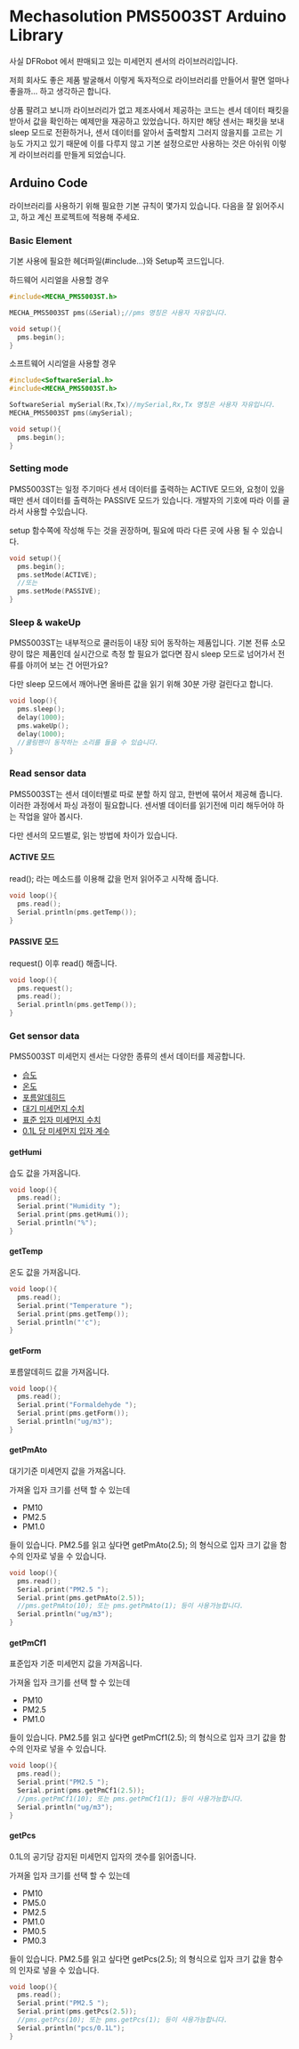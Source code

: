 # Mechasolution PMS5003ST Arduino Library

사실 DFRobot 에서 판매되고 있는 미세먼지 센서의 라이브러리입니다.

저희 회사도 좋은 제품 발굴해서 이렇게 독자적으로 라이브러리를 만들어서 팔면 얼마나 좋을까... 하고 생각하곤 합니다.

상품 팔려고 보니까 라이브러리가 없고 제조사에서 제공하는 코드는 센서 데이터 패킷을 받아서 값을 확인하는 예제만을 재공하고 있었습니다. 하지만 해당 센서는 패킷을 보내 sleep 모드로 전환하거나, 센서 데이터를 알아서 출력할지 그러지 않을지를 고르는 기능도 가지고 있기 때문에 이를 다루지 않고 기본 설정으로만 사용하는 것은 아쉬워 이렇게 라이브러리를 만들게 되었습니다.

## Arduino Code

라이브러리를 사용하기 위해 필요한 기본 규칙이 몇가지 있습니다. 다음을 잘 읽어주시고, 하고 계신 프로젝트에 적용해 주세요.

### Basic Element

기본 사용에 필요한 헤더파일(#include...)와 Setup쪽 코드입니다.

하드웨어 시리얼을 사용할 경우

```cpp
#include<MECHA_PMS5003ST.h>

MECHA_PMS5003ST pms(&Serial);//pms 명칭은 사용자 자유입니다.

void setup(){
  pms.begin();
}
```

소프트웨어 시리얼을 사용할 경우

```cpp
#include<SoftwareSerial.h>
#include<MECHA_PMS5003ST.h>

SoftwareSerial mySerial(Rx,Tx)//mySerial,Rx,Tx 명칭은 사용자 자유입니다.
MECHA_PMS5003ST pms(&mySerial);

void setup(){
  pms.begin();
}
```

### Setting mode

PMS5003ST는 일정 주기마다 센서 데이터를 출력하는 ACTIVE 모드와, 요청이 있을때만 센서 데이터를 출력하는 PASSIVE 모드가 있습니다. 개발자의 기호에 따라 이를 골라서 사용할 수있습니다.

setup 함수쪽에 작성해 두는 것을 권장하며, 필요에 따라 다른 곳에 사용 될 수 있습니다.

```cpp
void setup(){
  pms.begin();
  pms.setMode(ACTIVE);
  //또는
  pms.setMode(PASSIVE);
}
```

### Sleep & wakeUp

PMS5003ST는 내부적으로 쿨러등이 내장 되어 동작하는 제품입니다. 기본 전류 소모량이 많은 제품인데 실시간으로 측정 할 필요가 없다면 잠시 sleep 모드로 넘어가서 전류를 아끼어 보는 건 어떤가요?

다만 sleep 모드에서 깨어나면 올바른 값을 읽기 위해 30분 가량 걸린다고 합니다.

```cpp
void loop(){
  pms.sleep();
  delay(1000);
  pms.wakeUp();
  delay(1000);
  //쿨링팬이 동작하는 소리를 들을 수 있습니다.
}
```

### Read sensor data

PMS5003ST는 센서 데이터별로 따로 분할 하지 않고, 한번에 묶어서 제공해 줍니다. 이러한 과정에서 파싱 과정이 필요합니다. 센서별 데이터를 읽기전에 미리 해두어야 하는 작업을 알아 봅시다.

다만 센서의 모드별로, 읽는 방법에 차이가 있습니다.

#### ACTIVE 모드

read(); 라는 메소드를 이용해 값을 먼저 읽어주고 시작해 줍니다.

```cpp
void loop(){
  pms.read();
  Serial.println(pms.getTemp());
}
```

#### PASSIVE 모드

request() 이후 read() 해줍니다.

```cpp
void loop(){
  pms.request();
  pms.read();
  Serial.println(pms.getTemp());
}
```

### Get sensor data

PMS5003ST 미세먼지 센서는 다양한 종류의 센서 데이터를 제공합니다.

* [습도](#gethumi)
* [온도](#gettemp)
* [포름알데히드](#getform)
* [대기 미세먼지 수치](#getpmato)
* [표준 입자 미세먼지 수치](#getpmcf1)
* [0.1L 당 미세먼지 입자 계수](#getpcs)

#### getHumi

습도 값을 가져옵니다.

```cpp
void loop(){
  pms.read();
  Serial.print("Humidity ");
  Serial.print(pms.getHumi());
  Serial.println("%");
}
```

#### getTemp

온도 값을 가져옵니다.

```cpp
void loop(){
  pms.read();
  Serial.print("Temperature ");
  Serial.print(pms.getTemp());
  Serial.println("'c");
}
```

#### getForm

포름알데히드 값을 가져옵니다.

```cpp
void loop(){
  pms.read();
  Serial.print("Formaldehyde ");
  Serial.print(pms.getForm());
  Serial.println("ug/m3");
}
```

#### getPmAto

대기기준 미세먼지 값을 가져옵니다.

가져올 입자 크기를 선택 할 수 있는데

* PM10
* PM2.5
* PM1.0

들이 있습니다. PM2.5를 읽고 싶다면 getPmAto(2.5); 의 형식으로 입자 크기 값을 함수의 인자로 넣을 수 있습니다.

```cpp
void loop(){
  pms.read();
  Serial.print("PM2.5 ");
  Serial.print(pms.getPmAto(2.5));
  //pms.getPmAto(10); 또는 pms.getPmAto(1); 등이 사용가능합니다.
  Serial.println("ug/m3");
}
```

#### getPmCf1

표준입자 기준 미세먼지 값을 가져옵니다.

가져올 입자 크기를 선택 할 수 있는데

* PM10
* PM2.5
* PM1.0

들이 있습니다. PM2.5를 읽고 싶다면 getPmCf1(2.5); 의 형식으로 입자 크기 값을 함수의 인자로 넣을 수 있습니다.

```cpp
void loop(){
  pms.read();
  Serial.print("PM2.5 ");
  Serial.print(pms.getPmCf1(2.5));
  //pms.getPmCf1(10); 또는 pms.getPmCf1(1); 등이 사용가능합니다.
  Serial.println("ug/m3");
}
```

#### getPcs

0.1L의 공기당 감지된 미세먼지 입자의 갯수를 읽어줍니다.

가져올 입자 크기를 선택 할 수 있는데

* PM10
* PM5.0
* PM2.5
* PM1.0
* PM0.5
* PM0.3

들이 있습니다. PM2.5를 읽고 싶다면 getPcs(2.5); 의 형식으로 입자 크기 값을 함수의 인자로 넣을 수 있습니다.

```cpp
void loop(){
  pms.read();
  Serial.print("PM2.5 ");
  Serial.print(pms.getPcs(2.5));
  //pms.getPcs(10); 또는 pms.getPcs(1); 등이 사용가능합니다.
  Serial.println("pcs/0.1L");
}
```
